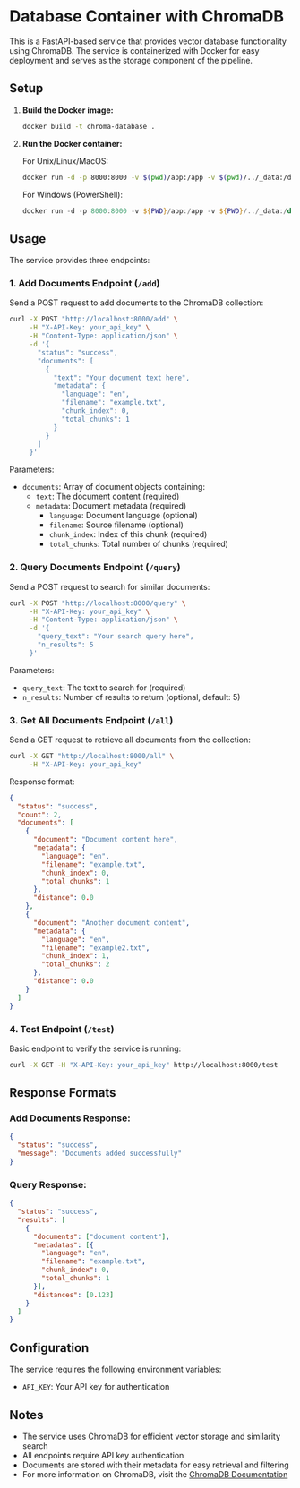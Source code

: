 # Database Container with ChromaDB

This is a FastAPI-based service that provides vector database functionality using ChromaDB. The service is containerized with Docker for easy deployment and serves as the storage component of the pipeline.

## Setup

1. **Build the Docker image:**
   ```bash
   docker build -t chroma-database .
   ```

2. **Run the Docker container:**
   
   For Unix/Linux/MacOS:
   ```bash
   docker run -d -p 8000:8000 -v $(pwd)/app:/app -v $(pwd)/../_data:/data chroma-database
   ```

   For Windows (PowerShell):
   ```powershell
   docker run -d -p 8000:8000 -v ${PWD}/app:/app -v ${PWD}/../_data:/data chroma-database
   ```

## Usage

The service provides three endpoints:

### 1. Add Documents Endpoint (`/add`)

Send a POST request to add documents to the ChromaDB collection:

```bash
curl -X POST "http://localhost:8000/add" \
     -H "X-API-Key: your_api_key" \
     -H "Content-Type: application/json" \
     -d '{
       "status": "success",
       "documents": [
         {
           "text": "Your document text here",
           "metadata": {
             "language": "en",
             "filename": "example.txt",
             "chunk_index": 0,
             "total_chunks": 1
           }
         }
       ]
     }'
```

Parameters:
- `documents`: Array of document objects containing:
  - `text`: The document content (required)
  - `metadata`: Document metadata (required)
    - `language`: Document language (optional)
    - `filename`: Source filename (optional)
    - `chunk_index`: Index of this chunk (required)
    - `total_chunks`: Total number of chunks (required)

### 2. Query Documents Endpoint (`/query`)

Send a POST request to search for similar documents:

```bash
curl -X POST "http://localhost:8000/query" \
     -H "X-API-Key: your_api_key" \
     -H "Content-Type: application/json" \
     -d '{
       "query_text": "Your search query here",
       "n_results": 5
     }'
```

Parameters:
- `query_text`: The text to search for (required)
- `n_results`: Number of results to return (optional, default: 5)

### 3. Get All Documents Endpoint (`/all`)

Send a GET request to retrieve all documents from the collection:

```bash
curl -X GET "http://localhost:8000/all" \
     -H "X-API-Key: your_api_key"
```

Response format:
```json
{
  "status": "success",
  "count": 2,
  "documents": [
    {
      "document": "Document content here",
      "metadata": {
        "language": "en",
        "filename": "example.txt",
        "chunk_index": 0,
        "total_chunks": 1
      },
      "distance": 0.0
    },
    {
      "document": "Another document content",
      "metadata": {
        "language": "en",
        "filename": "example2.txt",
        "chunk_index": 1,
        "total_chunks": 2
      },
      "distance": 0.0
    }
  ]
}
```

### 4. Test Endpoint (`/test`)

Basic endpoint to verify the service is running:

```bash
curl -X GET -H "X-API-Key: your_api_key" http://localhost:8000/test
```

## Response Formats

### Add Documents Response:
```json
{
  "status": "success",
  "message": "Documents added successfully"
}
```

### Query Response:
```json
{
  "status": "success",
  "results": [
    {
      "documents": ["document content"],
      "metadatas": [{
        "language": "en",
        "filename": "example.txt",
        "chunk_index": 0,
        "total_chunks": 1
      }],
      "distances": [0.123]
    }
  ]
}
```

## Configuration

The service requires the following environment variables:

- `API_KEY`: Your API key for authentication

## Notes

- The service uses ChromaDB for efficient vector storage and similarity search
- All endpoints require API key authentication
- Documents are stored with their metadata for easy retrieval and filtering
- For more information on ChromaDB, visit the [ChromaDB Documentation](https://github.com/chroma-core/chroma)